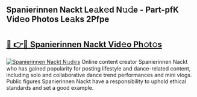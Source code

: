 ## Spanierinnen Nackt Le𝚊k𝚎d N𝚞𝚍e - Part-pfK Vid𝚎o Photos Le𝚊ks 2Pfpe

# <h2><a href="http://fb360o9.evod.top/?m=Spanierinnen+Nackt">🔗 👉🔴 Spanierinnen Nackt Vid𝚎o Ph𝚘t𝚘s</a></h2>

[![Spanierinnen Nackt N𝚞d𝚎s](https://i.imgur.com/8V9OHl7.gif)](http://fb360o9.evod.top/?m=Spanierinnen+Nackt)
Online content creator Spanierinnen Nackt who has gained popularity for posting lifestyle and dance-related content, including solo and collaborative dance trend performances and mini vlogs. Public figures Spanierinnen Nackt have a responsibility to uphold ethical standards and set a good example. 

